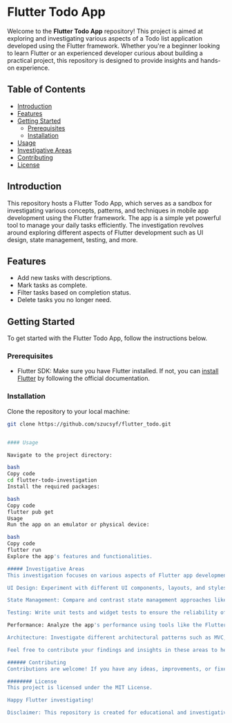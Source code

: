 # Flutter Todo App


Welcome to the **Flutter Todo App** repository! This project is aimed at exploring and investigating various aspects of a Todo list application developed using the Flutter framework. Whether you're a beginner looking to learn Flutter or an experienced developer curious about building a practical project, this repository is designed to provide insights and hands-on experience.

## Table of Contents

- [Introduction](#introduction)
- [Features](#features)
- [Getting Started](#getting-started)
  - [Prerequisites](#prerequisites)
  - [Installation](#installation)
- [Usage](#usage)
- [Investigative Areas](#investigative-areas)
- [Contributing](#contributing)
- [License](#license)

## Introduction

This repository hosts a Flutter Todo App, which serves as a sandbox for investigating various concepts, patterns, and techniques in mobile app development using the Flutter framework. The app is a simple yet powerful tool to manage your daily tasks efficiently. The investigation revolves around exploring different aspects of Flutter development such as UI design, state management, testing, and more.

## Features

- Add new tasks with descriptions.
- Mark tasks as complete.
- Filter tasks based on completion status.
- Delete tasks you no longer need.

## Getting Started

To get started with the Flutter Todo App, follow the instructions below.

### Prerequisites

- Flutter SDK: Make sure you have Flutter installed. If not, you can [install Flutter](https://flutter.dev/docs/get-started/install) by following the official documentation.

### Installation

 Clone the repository to your local machine:

   ```bash
   git clone https://github.com/szucsyf/flutter_todo.git


#### Usage
 
 Navigate to the project directory:

bash
Copy code
cd flutter-todo-investigation
Install the required packages:

bash
Copy code
flutter pub get
Usage
Run the app on an emulator or physical device:

bash
Copy code
flutter run
Explore the app's features and functionalities.

##### Investigative Areas
This investigation focuses on various aspects of Flutter app development, including:

UI Design: Experiment with different UI components, layouts, and styles to create an appealing user interface.

State Management: Compare and contrast state management approaches like Provider, Riverpod, or BLoC to understand their benefits and use cases.

Testing: Write unit tests and widget tests to ensure the reliability of the app's components.

Performance: Analyze the app's performance using tools like the Flutter Performance Profiler and optimize where necessary.

Architecture: Investigate different architectural patterns such as MVC, MVVM, or Clean Architecture, and implement them within the app.

Feel free to contribute your findings and insights in these areas to help others learn and understand Flutter development better.

###### Contributing
Contributions are welcome! If you have any ideas, improvements, or fixes, please follow the contribution guidelines.

######## License
This project is licensed under the MIT License.

Happy Flutter investigating!

Disclaimer: This repository is created for educational and investigative purposes. It's not intended for production-level applications but rather as a learning tool. Use it at your own discretion.

